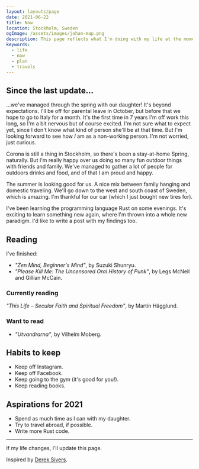 ```yaml
---
layout: layouts/page
date: 2021-06-22
title: Now
location: Stockholm, Sweden
ogImage: /assets/images/johan-map.png
description: This page reflects what I'm doing with my life at the moment.
keywords:
  - life
  - now
  - plan
  - travels
---
```


## Since the last update…

…we've managed through the spring with our daughter! It's beyond expectations. I'll be off for parental leave in October, but before that we hope to go to Italy for a month. It's the first time in 7 years I'm off work this long, so I'm a bit nervous but of course excited. I'm not sure what to expect yet, since I don't know what kind of person she'll be at that time. But I'm looking forward to see how _I_ am as a non-working person. I'm not worried, just curious.

Corona is still a thing in Stockholm, so there's been a stay-at-home Spring, naturally. But I'm really happy over us doing so many fun outdoor things with friends and family. We've managed to gather a lot of people for outdoors drinks and food, and of that I am proud and happy.

The summer is looking good for us. A nice mix between family hanging and domestic traveling. We'll go down to the west and south coast of Sweden, which is amazing. I'm thankful for our car (which I just bought new tires for).

I've been learning the programming language Rust on some evenings. It's exciting to learn something new again, where I'm thrown into a whole new paradigm. I'd like to write a post with my findings too.

## Reading

I've finished:

- _"Zen Mind, Beginner's Mind"_, by Suzuki Shunryu.
- _"Please Kill Me: The Uncensored Oral History of Punk"_, by Legs McNeil and Gillian McCain.

### Currently reading

_"This Life – Secular Faith and Spiritual Freedom"_, by Martin Hägglund.

### Want to read

- _"Utvandrarna"_, by Vilhelm Moberg.

## Habits to keep

- Keep off Instagram.
- Keep off Facebook.
- Keep going to the gym (it's good for you!).
- Keep reading books.

## Aspirations for 2021

- Spend as much time as I can with my daughter.
- Try to travel abroad, if possible.
- Write more Rust code.

---

If my life changes, I'll update this page.

Inspired by [Derek Sivers](https://sivers.org/now).
